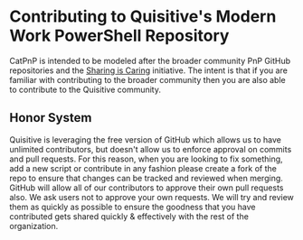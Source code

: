 # Contributing to Quisitive's Modern Work PowerShell Repository

CatPnP is intended to be modeled after the broader community PnP GitHub repositories and the [Sharing is Caring](https://pnp.github.io/sharing-is-caring/) initiative. The intent is that if you are familiar with contributing to the broader community then you are also able to contribute to the Quisitive community.

## Honor System

Quisitive is leveraging the free version of GitHub which allows us to have unlimited contributors, but doesn't allow us to enforce approval on commits and pull requests. For this reason, when you are looking to fix something, add a new script or contribute in any fashion please create a fork of the repo to ensure that changes can be tracked and reviewed when merging.  GitHub will allow all of our contributors to approve their own pull requests also.  We ask users not to approve your own requests. We will try and review them as quickly as possible to ensure the goodness that you have contributed gets shared quickly & effectively with the rest of the organization.
